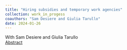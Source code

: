 ```yaml
---
title: "Hiring subsidies and temporary work agencies"
collection: work_in_progess
coauthors: "Sam Desiere and Giulia Tarullo"
date: 2024-01-26
---
```

With Sam Desiere and Giulia Tarullo<br />
[Abstract](https://drive.google.com/open?id=1oEdmgjWlwJvhd7HU1Kda_5RZllAgdgOp&usp=drive_fs) <br /> 